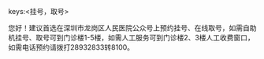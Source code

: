 keys:<挂号，取号>

您好！建议首选在深圳市龙岗区人民医院公众号上预约挂号、在线取号，如需自助机挂号、取号可到门诊楼1-5楼，如需人工服务可到门诊楼2、3楼人工收费窗口，如需电话预约请拨打28932833转8100。